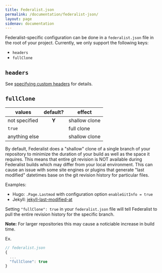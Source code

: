 ```yaml
---
title: Federalist.json
permalink: /documentation/federalist-json/
layout: page
sidenav: documentation
---
```


Federalist-specific configuration can be done in a `federalist.json` file in the root of your project. Currently, we only support the following keys:
- `headers`
- `fullClone`

## `headers`
See [specifying custom headers](/documentation/custom-headers) for details.

## `fullClone`

| values | default? | effect |
| ------ |:--------:| ------ |
| not specified | **Y** | shallow clone |
| `true` | | full clone |
| anything else | | shallow clone |


By default, Federalist does a "shallow" clone of a single branch of your repository to minimize the duration of your build as well as the space it requires. This means that entire git revision is NOT available during Federalist builds which may differ from your local environment. This can cause an issue with some site engines or plugins that generate "last modified" datetimes base on the git revision history for particular files.

Examples:
- Hugo: `.Page.Lastmod` with configuration option `enableGitInfo = true`
- Jekyll: [jekyll-last-modified-at](https://github.com/gjtorikian/jekyll-last-modified-at)

Setting `"fullClone": true` in your `federalist.json` file will tell Federalist to pull the entire revision history for the specific branch.

**Note:** For larger repositories this may cause a noticiable increase in build time.

Ex.
```js
// federalist.json
{
  ...
  "fullClone": true
}
```

